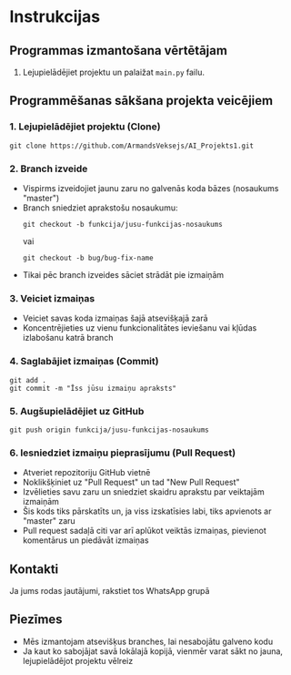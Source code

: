# Instrukcijas

## Programmas izmantošana vērtētājam
1. Lejupielādējiet projektu un palaižat `main.py` failu.

## Programmēšanas sākšana projekta veicējiem

### 1. Lejupielādējiet projektu (Clone)
```
git clone https://github.com/ArmandsVeksejs/AI_Projekts1.git
```
### 2. Branch izveide
- Vispirms izveidojiet jaunu zaru no galvenās koda bāzes (nosaukums "master")
- Branch sniedziet aprakstošu nosaukumu:
  ```
  git checkout -b funkcija/jusu-funkcijas-nosaukums
  ```
  vai
  ```
  git checkout -b bug/bug-fix-name
  ```
- Tikai pēc branch izveides sāciet strādāt pie izmaiņām

### 3. Veiciet izmaiņas
- Veiciet savas koda izmaiņas šajā atsevišķajā zarā
- Koncentrējieties uz vienu funkcionalitātes ieviešanu vai kļūdas izlabošanu katrā branch

### 4. Saglabājiet izmaiņas (Commit)
```
git add .
git commit -m "Īss jūsu izmaiņu apraksts"
```

### 5. Augšupielādējiet uz GitHub
```
git push origin funkcija/jusu-funkcijas-nosaukums
```

### 6. Iesniedziet izmaiņu pieprasījumu (Pull Request)
- Atveriet repozitoriju GitHub vietnē
- Noklikšķiniet uz "Pull Request" un tad "New Pull Request"
- Izvēlieties savu zaru un sniedziet skaidru aprakstu par veiktajām izmaiņām
- Šis kods tiks pārskatīts un, ja viss izskatīsies labi, tiks apvienots ar "master" zaru
- Pull request sadaļā citi var arī aplūkot veiktās izmaiņas, pievienot komentārus un piedāvāt izmaiņas

## Kontakti

Ja jums rodas jautājumi, rakstiet tos WhatsApp grupā

## Piezīmes

- Mēs izmantojam atsevišķus branches, lai nesabojātu galveno kodu
- Ja kaut ko sabojājat savā lokālajā kopijā, vienmēr varat sākt no jauna, lejupielādējot projektu vēlreiz

